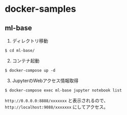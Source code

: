 # docker-samples

## ml-base

1. ディレクトリ移動

```
$ cd ml-base/
```

2. コンテナ起動

```
$ docker-compose up -d
```

3. JupyterのWebアクセス情報取得

```
$ docker-compose exec ml-base jupyter notebook list
```

`http://0.0.0.0:8888/xxxxxxx` と表示されるので、
`http://localhost:9088/xxxxxxx` にしてアクセス。
